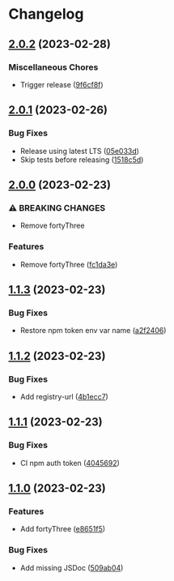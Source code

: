 # Changelog

## [2.0.2](https://github.com/btmills/release-please-test/compare/v2.0.1...v2.0.2) (2023-02-28)


### Miscellaneous Chores

* Trigger release ([9f6cf8f](https://github.com/btmills/release-please-test/commit/9f6cf8f985ef80cb7f29be65654b9bd2a5ad6b97))

## [2.0.1](https://github.com/btmills/release-please-test/compare/v2.0.0...v2.0.1) (2023-02-26)


### Bug Fixes

* Release using latest LTS ([05e033d](https://github.com/btmills/release-please-test/commit/05e033d67553f8ef2565c50c5d15f183d3e43c89))
* Skip tests before releasing ([1518c5d](https://github.com/btmills/release-please-test/commit/1518c5d2b4e0b2d7b998cfe17520206197388112))

## [2.0.0](https://github.com/btmills/release-please-test/compare/v1.1.3...v2.0.0) (2023-02-23)


### ⚠ BREAKING CHANGES

* Remove fortyThree

### Features

* Remove fortyThree ([fc1da3e](https://github.com/btmills/release-please-test/commit/fc1da3e7b37a788c445e0cbc1af5c3af70ac54b8))

## [1.1.3](https://github.com/btmills/release-please-test/compare/v1.1.2...v1.1.3) (2023-02-23)


### Bug Fixes

* Restore npm token env var name ([a2f2406](https://github.com/btmills/release-please-test/commit/a2f240687872d7c84eddc49f111afc50cce83a22))

## [1.1.2](https://github.com/btmills/release-please-test/compare/v1.1.1...v1.1.2) (2023-02-23)


### Bug Fixes

* Add registry-url ([4b1ecc7](https://github.com/btmills/release-please-test/commit/4b1ecc768ab7027fce3b81419cf9cbe6e53e00c5))

## [1.1.1](https://github.com/btmills/release-please-test/compare/v1.1.0...v1.1.1) (2023-02-23)


### Bug Fixes

* CI npm auth token ([4045692](https://github.com/btmills/release-please-test/commit/40456929df7505693cd6938b564427e2590b7b74))

## [1.1.0](https://github.com/btmills/release-please-test/compare/v1.0.1...v1.1.0) (2023-02-23)


### Features

* Add fortyThree ([e8651f5](https://github.com/btmills/release-please-test/commit/e8651f5d5f3a7cedf1811989cc3fa1a91be0f37e))


### Bug Fixes

* Add missing JSDoc ([509ab04](https://github.com/btmills/release-please-test/commit/509ab04eedba663e60ad9810ce3a2adc8a64ce31))
